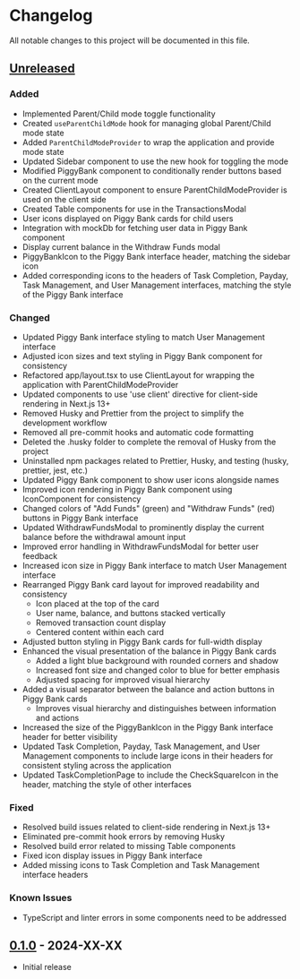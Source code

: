 # Changelog

All notable changes to this project will be documented in this file.

## [Unreleased]

### Added

- Implemented Parent/Child mode toggle functionality
- Created `useParentChildMode` hook for managing global Parent/Child mode state
- Added `ParentChildModeProvider` to wrap the application and provide mode state
- Updated Sidebar component to use the new hook for toggling the mode
- Modified PiggyBank component to conditionally render buttons based on the current mode
- Created ClientLayout component to ensure ParentChildModeProvider is used on the client side
- Created Table components for use in the TransactionsModal
- User icons displayed on Piggy Bank cards for child users
- Integration with mockDb for fetching user data in Piggy Bank component
- Display current balance in the Withdraw Funds modal
- PiggyBankIcon to the Piggy Bank interface header, matching the sidebar icon
- Added corresponding icons to the headers of Task Completion, Payday, Task Management, and User Management interfaces, matching the style of the Piggy Bank interface

### Changed

- Updated Piggy Bank interface styling to match User Management interface
- Adjusted icon sizes and text styling in Piggy Bank component for consistency
- Refactored app/layout.tsx to use ClientLayout for wrapping the application with ParentChildModeProvider
- Updated components to use 'use client' directive for client-side rendering in Next.js 13+
- Removed Husky and Prettier from the project to simplify the development workflow
- Removed all pre-commit hooks and automatic code formatting
- Deleted the .husky folder to complete the removal of Husky from the project
- Uninstalled npm packages related to Prettier, Husky, and testing (husky, prettier, jest, etc.)
- Updated Piggy Bank component to show user icons alongside names
- Improved icon rendering in Piggy Bank component using IconComponent for consistency
- Changed colors of "Add Funds" (green) and "Withdraw Funds" (red) buttons in Piggy Bank interface
- Updated WithdrawFundsModal to prominently display the current balance before the withdrawal amount input
- Improved error handling in WithdrawFundsModal for better user feedback
- Increased icon size in Piggy Bank interface to match User Management interface
- Rearranged Piggy Bank card layout for improved readability and consistency
  - Icon placed at the top of the card
  - User name, balance, and buttons stacked vertically
  - Removed transaction count display
  - Centered content within each card
- Adjusted button styling in Piggy Bank cards for full-width display
- Enhanced the visual presentation of the balance in Piggy Bank cards
  - Added a light blue background with rounded corners and shadow
  - Increased font size and changed color to blue for better emphasis
  - Adjusted spacing for improved visual hierarchy
- Added a visual separator between the balance and action buttons in Piggy Bank cards
  - Improves visual hierarchy and distinguishes between information and actions
- Increased the size of the PiggyBankIcon in the Piggy Bank interface header for better visibility
- Updated Task Completion, Payday, Task Management, and User Management components to include large icons in their headers for consistent styling across the application
- Updated TaskCompletionPage to include the CheckSquareIcon in the header, matching the style of other interfaces

### Fixed

- Resolved build issues related to client-side rendering in Next.js 13+
- Eliminated pre-commit hook errors by removing Husky
- Resolved build error related to missing Table components
- Fixed icon display issues in Piggy Bank interface
- Added missing icons to Task Completion and Task Management interface headers

### Known Issues

- TypeScript and linter errors in some components need to be addressed

## [0.1.0] - 2024-XX-XX

- Initial release

[Unreleased]: https://github.com/yourusername/tascheged/compare/v0.1.0...HEAD
[0.1.0]: https://github.com/yourusername/tascheged/releases/tag/v0.1.0
